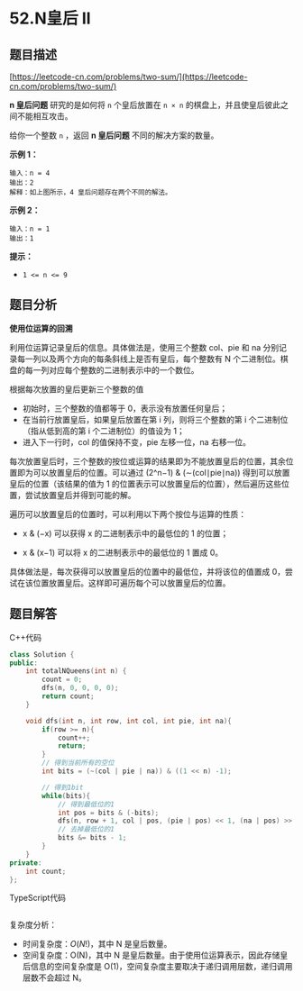 # 52.N皇后 II

## 题目描述 

[https://leetcode-cn.com/problems/two-sum/](https://leetcode-cn.com/problems/two-sum/)

**n 皇后问题** 研究的是如何将 `n` 个皇后放置在 `n × n` 的棋盘上，并且使皇后彼此之间不能相互攻击。

给你一个整数 `n` ，返回 **n 皇后问题** 不同的解决方案的数量。

 **示例 1：**

```
输入：n = 4
输出：2
解释：如上图所示，4 皇后问题存在两个不同的解法。
```

**示例 2：**

```
输入：n = 1
输出：1
```

 

**提示：**

- `1 <= n <= 9`



## 题目分析

**使用位运算的回溯**

利用位运算记录皇后的信息。具体做法是，使用三个整数 col、pie 和 na 分别记录每一列以及两个方向的每条斜线上是否有皇后，每个整数有 N 个二进制位。棋盘的每一列对应每个整数的二进制表示中的一个数位。

根据每次放置的皇后更新三个整数的值

* 初始时，三个整数的值都等于 0，表示没有放置任何皇后；
* 在当前行放置皇后，如果皇后放置在第 i 列，则将三个整数的第 i 个二进制位（指从低到高的第 i 个二进制位）的值设为 1；
* 进入下一行时，col 的值保持不变，pie 左移一位，na 右移一位。

每次放置皇后时，三个整数的按位或运算的结果即为不能放置皇后的位置，其余位置即为可以放置皇后的位置。可以通过 (2^n−1) & (∼(col∣pie∣na)) 得到可以放置皇后的位置（该结果的值为 1 的位置表示可以放置皇后的位置），然后遍历这些位置，尝试放置皇后并得到可能的解。

遍历可以放置皇后的位置时，可以利用以下两个按位与运算的性质：

* x & (−x) 可以获得 x 的二进制表示中的最低位的 1 的位置；

* x & (x−1) 可以将 x 的二进制表示中的最低位的 1 置成 0。

具体做法是，每次获得可以放置皇后的位置中的最低位，并将该位的值置成 0，尝试在该位置放置皇后。这样即可遍历每个可以放置皇后的位置。



## 题目解答

C++代码

```c++
class Solution {
public:
    int totalNQueens(int n) {
        count = 0;
        dfs(n, 0, 0, 0, 0);
        return count;
    }

    void dfs(int n, int row, int col, int pie, int na){
        if(row >= n){
            count++;
            return;
        }
        // 得到当前所有的空位
        int bits = (~(col | pie | na)) & ((1 << n) -1);

        // 得到1bit
        while(bits){
            // 得到最低位的1
            int pos = bits & (-bits);
            dfs(n, row + 1, col | pos, (pie | pos) << 1, (na | pos) >> 1);
            // 去掉最低位的1
            bits &= bits - 1;
        }
    }
private:
    int count;
};
```

TypeScript代码

```typescript

```

复杂度分析：

* 时间复杂度：*O*(*N*!)，其中 N 是皇后数量。
* 空间复杂度：O(N)，其中 N 是皇后数量。由于使用位运算表示，因此存储皇后信息的空间复杂度是 O(1)，空间复杂度主要取决于递归调用层数，递归调用层数不会超过 N。

